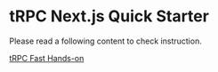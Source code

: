 # tRPC Next.js Quick Starter

Please read a following content to check instruction.

[tRPC Fast Hands-on](https://sat0shi.dev/posts/trpc-hands-on)